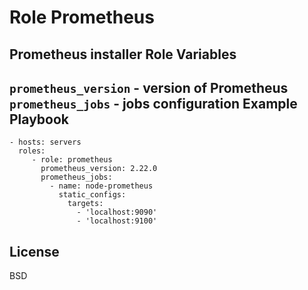 Role Prometheus
===============
Prometheus installer
Role Variables
--------------
`prometheus_version` - version of Prometheus
`prometheus_jobs` - jobs configuration
Example Playbook
----------------
    - hosts: servers
      roles:
         - role: prometheus
           prometheus_version: 2.22.0
           prometheus_jobs:
             - name: node-prometheus
               static_configs:
                 targets:
                   - 'localhost:9090'
                   - 'localhost:9100'

License
-------
BSD
